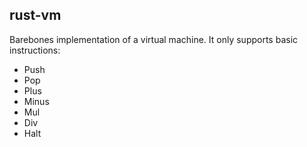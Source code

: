 ## rust-vm

Barebones implementation of a virtual machine. It only supports basic instructions:

- Push
- Pop
- Plus
- Minus
- Mul
- Div
- Halt
